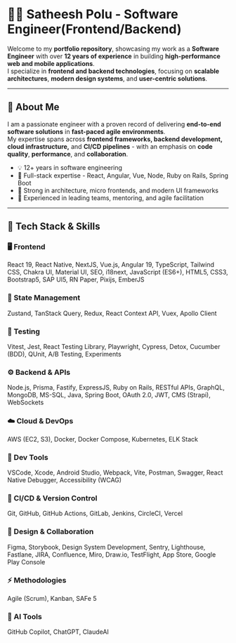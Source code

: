 # 👨‍💻 Satheesh Polu - Software Engineer(Frontend/Backend)

Welcome to my **portfolio repository**, showcasing my work as a **Software Engineer** with over **12 years of experience** in building **high-performance web and mobile applications**.  
I specialize in **frontend and backend technologies**, focusing on **scalable architectures**, **modern design systems**, and **user-centric solutions**.

---

## 🚀 About Me

I am a passionate engineer with a proven record of delivering **end-to-end software solutions** in **fast-paced agile environments**.  
My expertise spans across **frontend frameworks, backend development, cloud infrastructure,** and **CI/CD pipelines** - with an emphasis on **code quality**, **performance**, and **collaboration**.

- 💡 12+ years in software engineering  
- 🧩 Full-stack expertise - React, Angular, Vue, Node, Ruby on Rails, Spring Boot  
- 🧠 Strong in architecture, micro frontends, and modern UI frameworks  
- 🤝 Experienced in leading teams, mentoring, and agile facilitation  

---

## 🧰 Tech Stack & Skills

### 🖥️ Frontend
React 19, React Native, NextJS, Vue.js, Angular 19, TypeScript, Tailwind CSS, Chakra UI, Material UI, SEO, i18next, JavaScript (ES6+), HTML5, CSS3, Bootstrap5, SAP UI5, RN Paper, Pixijs, EmberJS

### 🔄 State Management
Zustand, TanStack Query, Redux, React Context API, Vuex, Apollo Client

### 🧪 Testing
Vitest, Jest, React Testing Library, Playwright, Cypress, Detox, Cucumber (BDD), QUnit, A/B Testing, Experiments

### ⚙️ Backend & APIs
Node.js, Prisma, Fastify, ExpressJS, Ruby on Rails, RESTful APIs, GraphQL, MongoDB, MS-SQL, Java, Spring Boot, OAuth 2.0, JWT, CMS (Strapi), WebSockets

### ☁️ Cloud & DevOps
AWS (EC2, S3), Docker, Docker Compose, Kubernetes, ELK Stack

### 🧭 Dev Tools
VSCode, Xcode, Android Studio, Webpack, Vite, Postman, Swagger, React Native Debugger, Accessibility (WCAG)

### 🔁 CI/CD & Version Control
Git, GitHub, GitHub Actions, GitLab, Jenkins, CircleCI, Vercel

### 🎨 Design & Collaboration
Figma, Storybook, Design System Development, Sentry, Lighthouse, Fastlane, JIRA, Confluence, Miro, Draw.io, TestFlight, App Store, Google Play Console

### ⚡ Methodologies
Agile (Scrum), Kanban, SAFe 5

### 🤖 AI Tools
GitHub Copilot, ChatGPT, ClaudeAI
